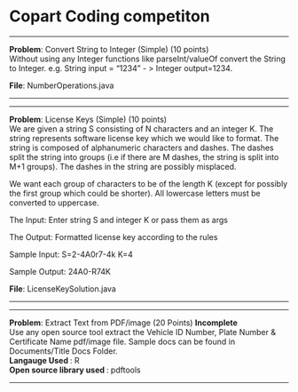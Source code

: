 # Copart Coding competiton

<hr>

<b>Problem</b>: Convert String to Integer (Simple) (10 points) <br>
Without using any Integer functions like parseInt/valueOf convert the String to Integer. e.g. String input = “1234” - > Integer output=1234.

<b>File</b>: NumberOperations.java

<hr>


<hr>

<b>Problem</b>: License Keys (Simple) (10 points)<br>
We are given a string S consisting of N characters and an integer K. The string represents software license key which we would like to format. The string is composed of alphanumeric characters and dashes. The dashes split the string into groups (i.e if there are M dashes, the string is split into M+1 groups). The dashes in the string are possibly misplaced.

We want each group of characters to be of the length K (except for possibly the first group which could be shorter). All lowercase letters must be converted to uppercase.

The Input: Enter string S and integer K or pass them as args

The Output: Formatted license key according to the rules

Sample Input: S=2-4A0r7-4k K=4

Sample Output: 24A0-R74K

<b>File</b>: LicenseKeySolution.java

<hr>

<hr>
<b>Problem</b>: Extract Text from PDF/image (20 Points) <b>Incomplete</b><br>
Use any open source tool extract the Vehicle ID Number, Plate Number & Certificate Name pdf/image file. Sample docs can be found in Documents/Title Docs Folder.

<br>
<b>Langauge Used </b>: R<br>
<b>Open source library used </b>: pdftools

<hr>







